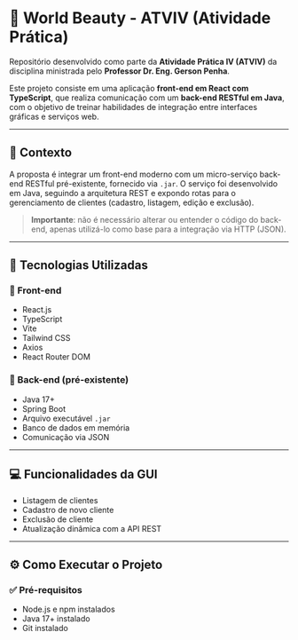 # 🧴 World Beauty - ATVIV (Atividade Prática)

Repositório desenvolvido como parte da **Atividade Prática IV (ATVIV)** da disciplina ministrada pelo **Professor Dr. Eng. Gerson Penha**.

Este projeto consiste em uma aplicação **front-end em React com TypeScript**, que realiza comunicação com um **back-end RESTful em Java**, com o objetivo de treinar habilidades de integração entre interfaces gráficas e serviços web.

---

## 📘 Contexto

A proposta é integrar um front-end moderno com um micro-serviço back-end RESTful pré-existente, fornecido via `.jar`. O serviço foi desenvolvido em Java, seguindo a arquitetura REST e expondo rotas para o gerenciamento de clientes (cadastro, listagem, edição e exclusão).

> **Importante**: não é necessário alterar ou entender o código do back-end, apenas utilizá-lo como base para a integração via HTTP (JSON).

---

## 🚀 Tecnologias Utilizadas

### 🔹 Front-end
- React.js
- TypeScript
- Vite
- Tailwind CSS
- Axios
- React Router DOM

### 🔹 Back-end (pré-existente)
- Java 17+
- Spring Boot
- Arquivo executável `.jar`
- Banco de dados em memória
- Comunicação via JSON

---

## 💻 Funcionalidades da GUI
- Listagem de clientes
- Cadastro de novo cliente
- Exclusão de cliente
- Atualização dinâmica com a API REST

---

## ⚙️ Como Executar o Projeto

### ✅ Pré-requisitos

- Node.js e npm instalados
- Java 17+ instalado
- Git instalado
